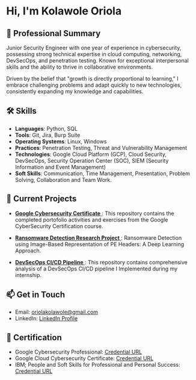 # Hi, I'm Kolawole Oriola

## 🚀 Professional Summary
Junior Security Engineer with one year of experience in cybersecurity, possessing strong technical expertise in cloud computing, networking, DevSecOps, and penetration testing. Known for exceptional interpersonal skills and the ability to thrive in collaborative environments. 

Driven by the belief that "growth is directly proportional to learning," I embrace challenging problems and adapt quickly to new technologies, consistently expanding my knowledge and capabilities.

## 🛠 Skills
- **Languages**: Python, SQL
- **Tools**: Git, Jira, Burp Suite
- **Operating Systems**: Linux, Windows
- **Practices**: Penetration Testing, Threat and Vulnerability Management
- **Technologies**: Google Cloud Platform (GCP), Cloud Security, DevSecOps, Security Operation Center (SOC), SIEM (Security Information and Event Management)
- **Soft Skills**: Communication, Time Management, Presentation, Problem Solving, Collaboration and Team Work.

## 💼 Current Projects
- [**Google Cybersecurity Certificate** ](https://github.com/oriolakolawole/Google-Cybersecurity-Certificate.git): This repository contains the completed portofolio activities and exercises from the Google CyberSecurity Certification course.

- [**Ransomware Detection Research Project** ](https://github.com/oriolakolawole/Ransomware-and-Goodware-PE-Header-Dataset.git): Ransomware Detection using Image-Based Representation of PE Headers: A Deep Learning Approach.

- [**DevSecOps CI/CD Pipeline** ](https://github.com/oriolakolawole/Technical-Report-2023-DevsSecOp-CI-CD-Pipeline.git): This repository contains comprehensive analysis of a DevSecOps CI/CD pipeline I Implemented during my internship.



## 📫 Get in Touch
- Email: oriolakolawole@gmail.com
- LinkedIn: [LinkedIn Profile](https://www.linkedin.com/in/oriolakolawole/)


## 📝 Certification
- Google Cybersecurity Professional: [Credential URL](https://www.credly.com/badges/9447a7fe-7f72-4a6c-9071-37baffeb12f2/public_url)
- Google Cloud Cybersecurity Certificate: [Credential URL](https://www.credly.com/badges/673f6597-a4d1-4729-b193-d06214a523b1/linked_in_profile)
- IBM; People and Soft Skills for Professional and Personal Success: [Credential URL](https://coursera.org/share/68513c30a295bf54e60ca3dc519d87dd)
